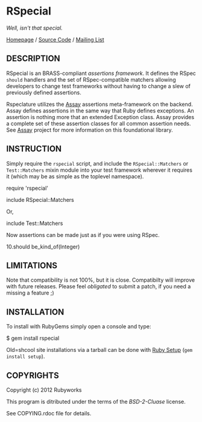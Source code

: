 # RSpecial

_Well, isn't that special._

[Homepage](http://rubyworks.github.com/rspecial) /
[Source Code](http://github.com/rubyworks/rspecial) /
[Mailing List](http://groups.google.com/group/rubyworks-mailinglist)


## DESCRIPTION

RSpecial is an BRASS-compliant *assertions framework*. It defines
the RSpec `should` handlers and the set of RSpec-compatible matchers
allowing developers to change test frameworks without having to change
a slew of previously defined assertions.

Rspeclature utilizes the [Assay](http://rubyworks.github.com/assay)
assertions meta-framework on the backend. Assay defines assertions
in the same way that Ruby defines exceptions. An assertion is nothing
more that an extended Exception class. Assay provides a complete set
of these assertion classes for all common assertion needs.
See [Assay](http://rubyworks.github.com/assay) project for more
information on this foundational library.


## INSTRUCTION

Simply require the `rspecial` script, and include the `RSpecial::Matchers`
or `Test::Matchers` mixin module into your test framework wherever it requires
it (which may be as simple as the toplevel namespace).

  require 'rspecial'

  include RSpecial::Matchers

Or,

  include Test::Matchers

Now assertions can be made just as if you were using RSpec.

  10.should be_kind_of(Integer)


## LIMITATIONS

Note that compatibility is not 100%, but it is close. Compatibilty will improve
with future releases. Please feel _obligated_ to submit a patch, if you need
a missing a feature ;)


## INSTALLATION

To install with RubyGems simply open a console and type:

  $ gem install rspecial

Old=shcool site installations via a tarball can be done with [Ruby Setup](http://rubyworks.github.com/setup)
(`gem install setup`).


## COPYRIGHTS

Copyright (c) 2012 Rubyworks

This program is ditributed under the terms of the *BSD-2-Cluase* license.

See COPYING.rdoc file for details.

